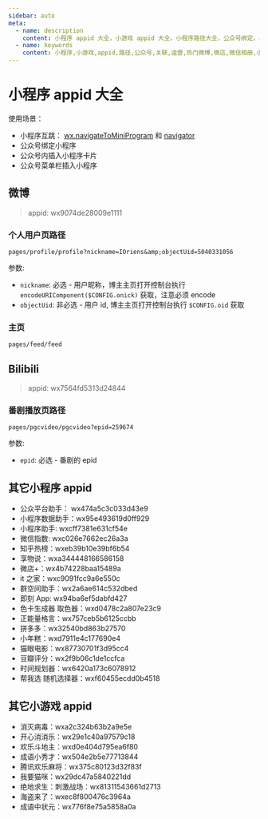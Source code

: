 ```yaml
---
sidebar: auto
meta:
  - name: description
    content: 小程序 appid 大全，小游戏 appid 大全，小程序路径大全，公众号绑定，小程序绑定，小程序引流，如何查看小程序的APPID？
  - name: keywords
    content: 小程序,小游戏,appid,路径,公众号,关联,运营,热门微博,微店,微信相册,小程序引流,如何查看
---
```


# 小程序 appid 大全


使用场景：
- 小程序互跳： [wx.navigateToMiniProgram](https://developers.weixin.qq.com/miniprogram/dev/api/wx.navigateToMiniProgram.html) 和 [navigator](https://developers.weixin.qq.com/miniprogram/dev/component/navigator.html?search-key=navigator)
- 公众号绑定小程序
- 公众号内插入小程序卡片
- 公众号菜单栏插入小程序


## 微博

> appid: wx9074de28009e1111

### 个人用户页路径

```
pages/profile/profile?nickname=IOriens&amp;objectUid=5040331056
```

参数:

- `nickname`: 必选 - 用户昵称，博主主页打开控制台执行 `encodeURIComponent($CONFIG.onick)` 获取，注意必须 encode
- `objectUid`: 非必选 - 用户 id, 博主主页打开控制台执行 `$CONFIG.oid` 获取

### 主页

```
pages/feed/feed
```

## Bilibili

> appid: wx7564fd5313d24844

### 番剧播放页路径

```
pages/pgcvideo/pgcvideo?epid=259674
```

参数:

- `epid`: 必选 - 番剧的 epid

## 其它小程序 appid

- 公众平台助手： wx474a5c3c033d43e9
- 小程序数据助手：wx95e493619d0ff929
- 小程序助手: wxcff7381e631cf54e
- 微信指数: wxc026e7662ec26a3a
- 知乎热榜：wxeb39b10e39bf6b54
- 享物说：wxa344448166586158
- 微店+：wx4b74228baa15489a
- it 之家：wxc9091fcc9a6e550c
- 群空间助手：wx2a6ae614c532dbed
- 即刻 App: wx94ba6ef5dabfd427
- 色卡生成器 取色器：wxd0478c2a807e23c9
- 正能量格言：wx757ceb5b6125ccbb
- 拼多多：wx32540bd863b27570
- 小年糕：wxd7911e4c177690e4
- 猫眼电影：wx87730701f3d95cc4
- 豆瓣评分：wx2f9b06c1de1ccfca
- 时间规划器：wx6420a173c6078912
- 帮我选 随机选择器：wxf60455ecdd0b4518


## 其它小游戏 appid

- 消灭病毒：wxa2c324b63b2a9e5e
- 开心消消乐：wx29e1c40a97579c18
- 欢乐斗地主：wxd0e404d795ea6f80
- 成语小秀才：wx504e2b5e77713844
- 腾讯欢乐麻将：wx375c80123d32f83f
- 我要猫咪：wx29dc47a5840221dd
- 绝地求生：刺激战场：wx81311543661d2713
- 海盗来了：wxec8f800476c3964a
- 成语中状元：wx776f8e75a5858a0a
